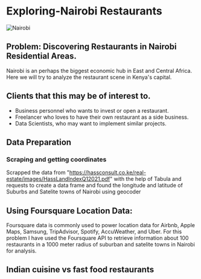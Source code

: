 # Exploring-Nairobi Restaurants
![Nairobi](https://user-images.githubusercontent.com/93233240/149614540-09bb5737-e3b2-4d92-b49b-b37c4588527c.jpg)
## Problem: Discovering Restaurants in Nairobi Residential Areas.
Nairobi is an perhaps the biggest economic hub in East and Central Africa. Here we will try to analyze  the restaurant scene in Kenya's capital.
## Clients that this may be of interest to.
- Business personnel who wants to invest or open a restaurant. 
- Freelancer who loves to have their own restaurant as a side business. 
- Data Scientists, who may want to implement similar projects.

## Data Preparation
### Scraping and getting coordinates
Scrapped the data from "https://hassconsult.co.ke/real-estate/images/HassLandIndexQ12021.pdf" with the help of Tabula and requests to create a data frame and found the longitude and latitude of Suburbs and Satelite towns of Nairobi using geocoder

## Using Foursquare Location Data:
Foursquare data is commonly used to power location data for Airbnb, Apple Maps, Samsung, TripAdvisor, Spotify, AccuWeather, and Uber. For this problem I have used the Foursquare API to retrieve information about 100 restaurants in a 1000 meter radius of suburban and satelite towns in Nairobi for analysis.

## Indian cuisine vs fast food restaurants

